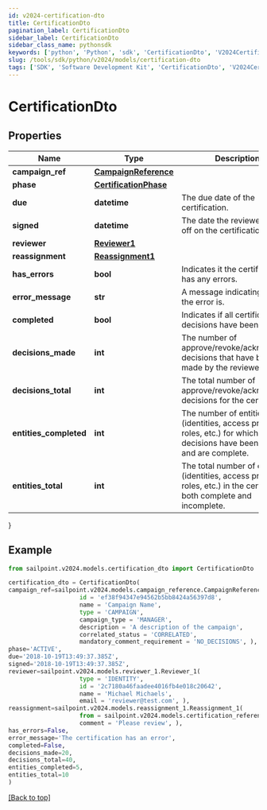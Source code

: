 ```yaml
---
id: v2024-certification-dto
title: CertificationDto
pagination_label: CertificationDto
sidebar_label: CertificationDto
sidebar_class_name: pythonsdk
keywords: ['python', 'Python', 'sdk', 'CertificationDto', 'V2024CertificationDto'] 
slug: /tools/sdk/python/v2024/models/certification-dto
tags: ['SDK', 'Software Development Kit', 'CertificationDto', 'V2024CertificationDto']
---
```


# CertificationDto


## Properties

Name | Type | Description | Notes
------------ | ------------- | ------------- | -------------
**campaign_ref** | [**CampaignReference**](campaign-reference) |  | [required]
**phase** | [**CertificationPhase**](certification-phase) |  | [required]
**due** | **datetime** | The due date of the certification. | [required]
**signed** | **datetime** | The date the reviewer signed off on the certification. | [required]
**reviewer** | [**Reviewer1**](reviewer1) |  | [required]
**reassignment** | [**Reassignment1**](reassignment1) |  | [optional] 
**has_errors** | **bool** | Indicates it the certification has any errors. | [required]
**error_message** | **str** | A message indicating what the error is. | [optional] 
**completed** | **bool** | Indicates if all certification decisions have been made. | [required]
**decisions_made** | **int** | The number of approve/revoke/acknowledge decisions that have been made by the reviewer. | [required]
**decisions_total** | **int** | The total number of approve/revoke/acknowledge decisions for the certification. | [required]
**entities_completed** | **int** | The number of entities (identities, access profiles, roles, etc.) for which all decisions have been made and are complete. | [required]
**entities_total** | **int** | The total number of entities (identities, access profiles, roles, etc.) in the certification, both complete and incomplete. | [required]
}

## Example

```python
from sailpoint.v2024.models.certification_dto import CertificationDto

certification_dto = CertificationDto(
campaign_ref=sailpoint.v2024.models.campaign_reference.CampaignReference(
                    id = 'ef38f94347e94562b5bb8424a56397d8', 
                    name = 'Campaign Name', 
                    type = 'CAMPAIGN', 
                    campaign_type = 'MANAGER', 
                    description = 'A description of the campaign', 
                    correlated_status = 'CORRELATED', 
                    mandatory_comment_requirement = 'NO_DECISIONS', ),
phase='ACTIVE',
due='2018-10-19T13:49:37.385Z',
signed='2018-10-19T13:49:37.385Z',
reviewer=sailpoint.v2024.models.reviewer_1.Reviewer_1(
                    type = 'IDENTITY', 
                    id = '2c7180a46faadee4016fb4e018c20642', 
                    name = 'Michael Michaels', 
                    email = 'reviewer@test.com', ),
reassignment=sailpoint.v2024.models.reassignment_1.Reassignment_1(
                    from = sailpoint.v2024.models.certification_reference_1.CertificationReference_1(), 
                    comment = 'Please review', ),
has_errors=False,
error_message='The certification has an error',
completed=False,
decisions_made=20,
decisions_total=40,
entities_completed=5,
entities_total=10
)

```
[[Back to top]](#) 

